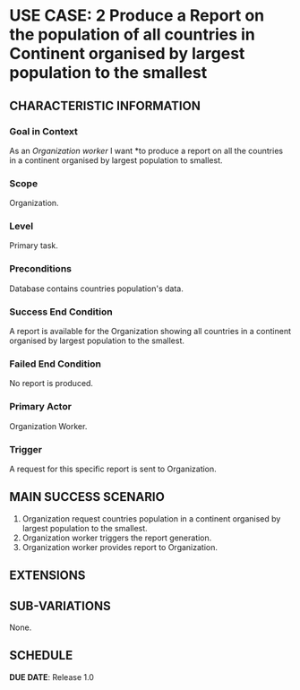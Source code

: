 # USE CASE: 2 Produce a Report on the population of all countries in Continent organised by largest population to the smallest

## CHARACTERISTIC INFORMATION

### Goal in Context

As an *Organization worker* I want *to produce a report on all the countries in a continent organised by largest population to smallest.
### Scope

Organization.

### Level

Primary task.

### Preconditions

Database contains countries population's data.

### Success End Condition

A report is available for the Organization showing all countries in a continent organised by largest population to the
smallest.

### Failed End Condition

No report is produced.

### Primary Actor

Organization Worker.

### Trigger

A request for this specific report is sent to Organization.

## MAIN SUCCESS SCENARIO

1. Organization request countries population in a continent organised by largest population to the smallest.
2. Organization worker triggers the report generation.
4. Organization worker  provides report to Organization.

## EXTENSIONS


## SUB-VARIATIONS

None.

## SCHEDULE

**DUE DATE**: Release 1.0